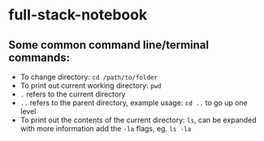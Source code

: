 # full-stack-notebook

## Some common command line/terminal commands:

* To change directory: `cd /path/to/folder`
* To print out current working directory: `pwd`
* `.` refers to the current directory
* `..` refers to the parent directory, example usage: `cd ..` to go up one level
* To print out the contents of the current directory: `ls`, can be expanded with more information add the `-la` flags, eg. `ls -la`